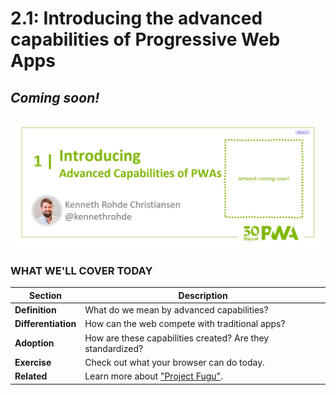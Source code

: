 # 2.1: Introducing the advanced capabilities of Progressive Web Apps

## *Coming soon!*

![Placeholder Banner Only. Replace when final assets ready.](_media/day-01.jpg)

### WHAT WE'LL COVER TODAY

| Section | Description |
| ------- | ----------- |
| **Definition** | What do we mean by advanced capabilities? |
| **Differentiation** | How can the web compete with traditional apps? |
| **Adoption** | How are these capabilities created? Are they standardized? |
| **Exercise** | Check out what your browser can do today. |
| **Related** | Learn more about ["Project Fugu"](https://fugu-tracker.web.app/). |
